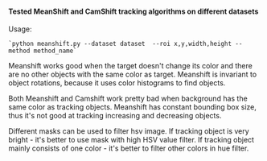 #### Tested MeanShift and CamShift tracking algorithms on different datasets


Usage:
    
    `python meanshift.py --dataset dataset  --roi x,y,width,height --method method_name`
    
   

Meanshift works good when the target doesn't change its color and there are no other objects with the same color as target.
Meanshift is invariant to object rotations, because it uses color histograms to find objects.

Both Meanshift and Camshift  work pretty bad when background has the same color as tracking objects.
Meanshift has constant bounding box size, thus it's not good at tracking increasing and decreasing objects.

Different masks can be used to filter hsv image.
If tracking object is very bright - it's better to use mask with high HSV value filter.
If tracking object mainly consists of one color - it's better to filter other colors in hue filter.
